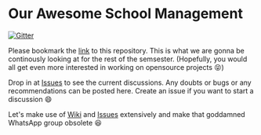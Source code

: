 # Our Awesome School Management

[![Gitter](https://img.shields.io/gitter/room/nwjs/nw.js.svg?maxAge=2592000)](https://gitter.im/tifac/Lobby)

Please bookmark the [link](https://github.com/tifac/school-mgmt/) to this repository. This is what we are gonna be 
continously looking at for the rest of the semsester. (Hopefully, you would all get even more interested in working on 
opensource projects :stuck_out_tongue_closed_eyes:) 

Drop in at [Issues](https://github.com/tifac/school-mgmt/issues) to see the current discussions. Any doubts or
bugs or any recommendations can be posted here. Create an issue if you want to start a discussion :smile:

Let's make use of [Wiki](https://github.com/tifac/school-mgmt/wiki) and [Issues](https://github.com/tifac/school-mgmt/issues)
extensively and make that goddamned WhatsApp group obsolete :satisfied:
